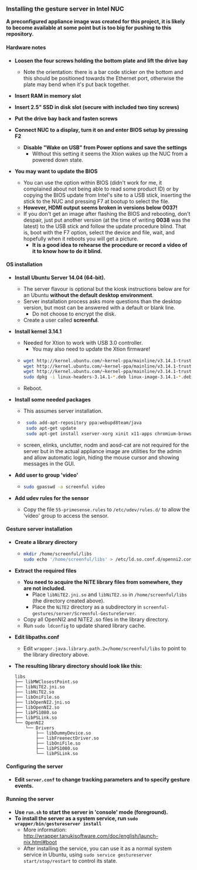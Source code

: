 ### Installing the gesture server in Intel NUC

**A preconfigured appliance image was created for this project, it is likely to become available at some point but is too big for pushing to this repository.**

#### Hardware notes

- **Loosen the four screws holding the bottom plate and lift the drive bay**
    - Note the orientation: there is a bar code sticker on the bottom and this should be positioned towards the Ethernet port, otherwise the plate may bend when it's put back together.

- **Insert RAM in memory slot**

- **Insert 2.5" SSD in disk slot (secure with included two tiny screws)**

- **Put the drive bay back and fasten screws**

- **Connect NUC to a display, turn it on and enter BIOS setup by pressing F2**
    - **Disable "Wake on USB" from Power options and save the settings**
        - Without this setting it seems the Xtion wakes up the NUC from a powered down state.

- **You may want to update the BIOS**
    - You can use the option within BIOS (didn't work for me, it complained about not being able to read some product ID) or by copying the BIOS update from Intel's site to a USB stick, inserting the stick to the NUC and pressing F7 at bootup to select the file.
    - **However, HDMI output seems broken in versions below 0037!**
    - If you don't get an image after flashing the BIOS and rebooting, don't despair, just put another version (at the time of writing **0038** was the latest) to the USB stick and follow the update procedure blind. That is, boot with the F7 option, select the device and file, wait, and hopefully when it reboots you will get a picture.
        - **It is a good idea to rehearse the procedure or record a video of it to know how to do it blind.**

#### OS installation

- **Install Ubuntu Server 14.04 (64-bit).**
    - The server flavour is optional but the kiosk instructions below are for an Ubuntu **without the default desktop environment**.
    - Server installation process asks more questions than the desktop version, but most can be answered with a default or blank line.
        - Do not choose to encrypt the disk.
    - Create a user called **screenful**.

- **Install kernel 3.14.1**
    - Needed for Xtion to work with USB 3.0 controller.
        - You may also need to update the Xtion firmware!
    - ```bash
      wget http://kernel.ubuntu.com/~kernel-ppa/mainline/v3.14.1-trusty/linux-headers-3.14.1-031401_3.14.1-031401.201404141220_all.deb
      wget http://kernel.ubuntu.com/~kernel-ppa/mainline/v3.14.1-trusty/linux-headers-3.14.1-031401-generic_3.14.1-031401.201404141220_amd64.deb
      wget http://kernel.ubuntu.com/~kernel-ppa/mainline/v3.14.1-trusty/linux-image-3.14.1-031401-generic_3.14.1-031401.201404141220_amd64.deb
      sudo dpkg -i linux-headers-3.14.1-*.deb linux-image-3.14.1-*.deb
      ```
    - Reboot.

- **Install some needed packages**
    - This assumes server installation.
    - ```bash
       sudo add-apt-repository ppa:webupd8team/java
       sudo apt-get update
       sudo apt-get install xserver-xorg xinit x11-apps chromium-browser screen elinks unclutter oracle-java8-installer git-core nodm aosd-cat
      ```
    - screen, elinks, unclutter, nodm and aosd-cat are not required for the server but in the actual appliance image are utilities for the admin and allow automatic login, hiding the mouse cursor and showing messages in the GUI.

- **Add user to group 'video'**
    - ```bash 
      sudo gpasswd -a screenful video
      ```
- **Add udev rules for the sensor**
    - Copy the file ```55-primesense.rules``` to ```/etc/udev/rules.d/``` to allow the 'video' group to access the sensor.

#### Gesture server installation

- **Create a library directory**
    - ```bash
      mkdir /home/screenful/libs
      sudo echo '/home/screenful/libs' > /etc/ld.so.conf.d/openni2.conf
      ```

- **Extract the required files**
    - **You need to acquire the NiTE library files from somewhere, they are not included.**
        - Place ```libNiTE2.jni.so``` and ```libNiTE2.so``` in ```/home/screenful/libs``` (the directory created above).
        - Place the ```NiTE2``` directory as a subdirectory in ```screenful-gestures/server/Screenful-GestureServer```.
    - Copy all OpenNI2 and NiTE2 .so files in the library directory.
    - Run ```sudo ldconfig``` to update shared library cache.

- **Edit libpaths.conf**
    - Edit ```wrapper.java.library.path.2=/home/screenful/libs``` to point to the library directory above.

- **The resulting library directory should look like this:**
    ```
    libs
    ├── libMWClosestPoint.so
    ├── libNiTE2.jni.so
    ├── libNiTE2.so
    ├── libOniFile.so
    ├── libOpenNI2.jni.so
    ├── libOpenNI2.so
    ├── libPS1080.so
    ├── libPSLink.so
    └── OpenNI2
        └── Drivers
            ├── libDummyDevice.so
            ├── libFreenectDriver.so
            ├── libOniFile.so
            ├── libPS1080.so
            └── libPSLink.so
    ```


#### Configuring the server

- **Edit ```server.conf``` to change tracking parameters and to specify gesture events.**

#### Running the server

- **Use ```run.sh``` to start the server in 'console' mode (foreground).**
- **To install the server as a system service, run ```sudo wrapper/bin/gestureserver install```**
    - More information: http://wrapper.tanukisoftware.com/doc/english/launch-nix.html#boot
    - After installing the service, you can use it as a normal system service in Ubuntu, using ```sudo service gestureserver start/stop/restart``` to control its state.

